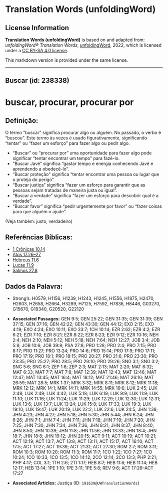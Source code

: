 # Translation Words (unfoldingWord)

## License Information

**Translation Words (unfoldingWord)** is based on and adapted from: _unfoldingWord® Translation Words_, [unfoldingWord](https://unfoldingword.org/utw), 2022, which is licensed under a [CC BY-SA 4.0 license](https://creativecommons.org/licenses/by-sa/4.0/legalcode.en).

This markdown version is provided under the same license.



--------------------------------

## Buscar (id: 238338)

buscar, procurar, procurar por
==============================

Definição:
----------

O termo “buscar” significa procurar algo ou alguém. No passado, o verbo é “buscou”. Este termo às vezes é usado figurativamente, significando “tentar” ou “fazer um esforço” para fazer algo ou pedir algo.

* “Buscar” ou “procurar por” uma oportunidade para fazer algo pode significar “tentar encontrar um tempo” para fazê\-lo.
* “Buscar Javé” significa “gastar tempo e energia conhecendo Javé e aprendendo a obedecê\-lo”.
* “Buscar proteção” significa “tentar encontrar uma pessoa ou lugar que o proteja do perigo”.
* “Buscar justiça” significa “fazer um esforço para garantir que as pessoas sejam tratadas de maneira justa ou igual”.
* “Buscar a verdade” significa “fazer um esforço para descobrir qual é a verdade”.
* “Buscar favor” significa “pedir urgentemente por favor” ou “fazer coisas para que alguém o ajude”.

(Veja também: justo, verdadeiro)

Referências Bíblicas:
---------------------

* [1 Crônicas 10\.14](https://ref.ly/1Chr10:14)
* [Atos 17\.26–27](https://ref.ly/Acts17:26-Acts17:27)
* [Hebreus 11\.6](https://ref.ly/Heb11:6)
* [Lucas 11\.9](https://ref.ly/Luke11:9)
* [Salmos 27\.8](https://ref.ly/Ps27:8)

Dados da Palavra:
-----------------

* Strong’s: H0579, H1156, H1239, H1243, H1245, H1556, H1875, H2470, H2603, H2658, H2664, H3289, H7125, H7592, H7836, H8446, G03270, G15670, G19340, G20520, G22120

* **Associated Passages:** GEN 9:5; GEN 25:22; GEN 31:35; GEN 31:39; GEN 37:15; GEN 37:16; GEN 42:22; GEN 43:30; GEN 44:12; EXO 2:15; EXO 4:19; EXO 4:24; EXO 10:11; EXO 33:7; 1CH 10:14; EZR 2:62; EZR 4:2; EZR 6:21; EZR 7:10; EZR 8:21; EZR 8:22; EZR 8:23; EZR 9:12; EZR 10:16; NEH 2:4; NEH 2:10; NEH 5:12; NEH 5:18; NEH 7:64; NEH 12:27; JOB 3:4; JOB 5:8; JOB 10:6; JOB 39:8; PSA 27:8; PRO 1:28; PRO 2:4; PRO 7:15; PRO 8:17; PRO 11:27; PRO 13:24; PRO 14:6; PRO 15:14; PRO 17:9; PRO 17:11; PRO 17:19; PRO 18:1; PRO 18:15; PRO 20:27; PRO 21:6; PRO 23:30; PRO 23:35; PRO 25:27; PRO 28:5; PRO 29:10; PRO 29:26; SNG 3:1; SNG 3:2; SNG 5:6; SNG 6:1; ZEP 1:6; ZEP 2:3; MAT 2:13; MAT 2:20; MAT 6:32; MAT 6:33; MAT 7:7; MAT 7:8; MAT 12:39; MAT 12:43; MAT 12:46; MAT 12:47; MAT 13:45; MAT 16:4; MAT 18:12; MAT 21:46; MAT 26:16; MAT 26:59; MAT 28:5; MRK 1:37; MRK 3:32; MRK 8:11; MRK 8:12; MRK 11:18; MRK 12:12; MRK 14:1; MRK 14:11; MRK 14:55; MRK 16:6; LUK 2:45; LUK 2:48; LUK 2:49; LUK 4:42; LUK 5:18; LUK 6:19; LUK 9:9; LUK 11:9; LUK 11:10; LUK 11:16; LUK 11:24; LUK 11:29; LUK 12:29; LUK 12:30; LUK 12:31; LUK 13:6; LUK 13:7; LUK 13:24; LUK 15:8; LUK 17:33; LUK 19:3; LUK 19:10; LUK 19:47; LUK 20:19; LUK 22:2; LUK 22:6; LUK 24:5; JHN 1:38; JHN 4:23; JHN 4:27; JHN 5:18; JHN 5:30; JHN 5:44; JHN 6:24; JHN 6:26; JHN 7:1; JHN 7:4; JHN 7:11; JHN 7:18; JHN 7:19; JHN 7:20; JHN 7:25; JHN 7:30; JHN 7:34; JHN 7:36; JHN 8:21; JHN 8:37; JHN 8:40; JHN 8:50; JHN 10:39; JHN 11:8; JHN 11:56; JHN 13:33; JHN 18:4; JHN 18:7; JHN 18:8; JHN 19:12; JHN 20:15; ACT 9:11; ACT 10:19; ACT 10:21; ACT 12:19; ACT 13:7; ACT 13:8; ACT 13:11; ACT 15:17; ACT 16:10; ACT 17:5; ACT 17:27; ACT 19:39; ACT 21:31; ACT 27:30; ROM 2:7; ROM 3:11; ROM 10:3; ROM 10:20; ROM 11:3; ROM 11:7; 1CO 1:22; 1CO 7:27; 1CO 10:24; 1CO 10:33; 1CO 13:5; 1CO 14:12; 2CO 12:14; 2CO 13:3; PHP 2:21; PHP 4:17; COL 3:1; 1TH 2:6; 2TI 1:17; HEB 8:7; HEB 11:6; HEB 11:14; HEB 12:17; HEB 13:14; 1PE 1:10; 1PE 3:11; 1PE 5:8; REV 9:6; ACT 17:26–ACT 17:27
* **Associated Articles:** Justiça (ID: `191639@UWTranslationWords`)

